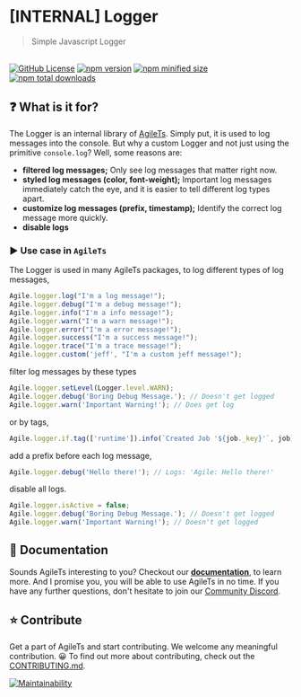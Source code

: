 # [INTERNAL] Logger

> Simple Javascript Logger

 <br />

<a href="https://github.com/agile-ts/agile">
  <img src="https://img.shields.io/github/license/agile-ts/agile.svg?label=license&style=flat&colorA=293140&colorB=4a4872" alt="GitHub License"/></a>
<a href="https://npm.im/@agile-ts/logger">
  <img src="https://img.shields.io/npm/v/@agile-ts/logger.svg?label=npm&style=flat&colorA=293140&colorB=4a4872" alt="npm version"/></a>
<a href="https://npm.im/@agile-ts/logger">
  <img src="https://img.shields.io/bundlephobia/min/@agile-ts/logger.svg?label=minified%20size&style=flat&colorA=293140&colorB=4a4872" alt="npm minified size"/></a>
<a href="https://npm.im/@agile-ts/logger">
  <img src="https://img.shields.io/npm/dt/@agile-ts/logger.svg?label=downloads&style=flat&colorA=293140&colorB=4a4872" alt="npm total downloads"/></a>

<br />

## ❓ What is it for?

The Logger is an internal library of [AgileTs](https://agile-ts.org).
Simply put, it is used to log messages into the console.
But why a custom Logger and not just using the primitive `console.log`?
Well, some reasons are:
- **filtered log messages;**
  Only see log messages that matter right now.
- **styled log messages (color, font-weight);**
  Important log messages immediately catch the eye,
  and it is easier to tell different log types apart.
- **customize log messages (prefix, timestamp);**
  Identify the correct log message more quickly.
- **disable logs**

### ▶️ Use case in `AgileTs`

The Logger is used in many AgileTs packages,
to log different types of log messages,
```ts
Agile.logger.log("I'm a log message!");
Agile.logger.debug("I'm a debug message!");
Agile.logger.info("I'm a info message!");
Agile.logger.warn("I'm a warn message!");
Agile.logger.error("I'm a error message!");
Agile.logger.success("I'm a success message!");
Agile.logger.trace("I'm a trace message!");
Agile.logger.custom('jeff', "I'm a custom jeff message!");
```
filter log messages by these types
```ts
Agile.logger.setLevel(Logger.level.WARN);
Agile.logger.debug('Boring Debug Message.'); // Doesn't get logged
Agile.logger.warn('Important Warning!'); // Does get log
```
or by tags,
```ts
Agile.logger.if.tag(['runtime']).info(`Created Job '${job._key}'`, job);
```
add a prefix before each log message,
```ts
Agile.logger.debug('Hello there!'); // Logs: 'Agile: Hello there!'
```
disable all logs.
```ts
Agile.logger.isActive = false;
Agile.logger.debug('Boring Debug Message.'); // Doesn't get logged
Agile.logger.warn('Important Warning!'); // Doesn't get logged
```

## 📄 Documentation

Sounds AgileTs interesting to you?
Checkout our **[documentation](https://agile-ts.org/docs/introduction)**, to learn more.
And I promise you, you will be able to use AgileTs in no time.
If you have any further questions, don't hesitate to join our [Community Discord](https://discord.gg/T9GzreAwPH).

## ⭐️ Contribute

Get a part of AgileTs and start contributing. We welcome any meaningful contribution. 😀
To find out more about contributing, check out the [CONTRIBUTING.md](https://github.com/agile-ts/agile/blob/master/CONTRIBUTING.md).

<a href="https://codeclimate.com/github/agile-ts/agile/coverage.svg">
   <img src="https://codeclimate.com/github/agile-ts/agile/badges/gpa.svg" alt="Maintainability"/>
</a>
